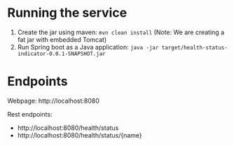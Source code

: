 # Running the service
1. Create the jar using maven: `mvn clean install` (Note: We are creating a fat jar with embedded Tomcat)
2. Run Spring boot as a Java application: `java -jar target/health-status-indicator-0.0.1-SNAPSHOT.jar`

# Endpoints

Webpage: http://localhost:8080

Rest endpoints:
 - http://localhost:8080/health/status
 - http://localhost:8080/health/status/{name}